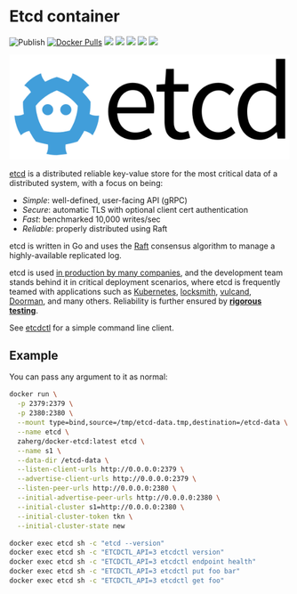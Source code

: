 # Etcd container

![Publish](https://github.com/linuxjuggler/docker-etcd/workflows/Publish/badge.svg?branch=master) [![Docker Pulls](https://img.shields.io/docker/pulls/zaherg/docker-etcd.svg)](https://hub.docker.com/r/zaherg/docker-etcd/) [![](https://images.microbadger.com/badges/image/zaherg/docker-etcd.svg)](https://microbadger.com/images/zaherg/docker-etcd "Get your own image badge on microbadger.com") [![](https://images.microbadger.com/badges/version/zaherg/docker-etcd.svg)](https://microbadger.com/images/zaherg/docker-etcd "Get your own version badge on microbadger.com") [![](https://images.microbadger.com/badges/commit/zaherg/docker-etcd.svg)](https://microbadger.com/images/zaherg/docker-etcd "Get your own commit badge on microbadger.com")  [![](https://img.shields.io/github/last-commit/zaherg/docker-etcd.svg)](https://github.com/zaherg/docker-etcd)  [![](https://img.shields.io/badge/sponsor-using%20BTC%20lightning%20network-blue.svg)](https://tippin.me/@zaherg)


![etcd Logo](https://raw.githubusercontent.com/linuxjuggler/docker-etcd/master/images/etcd-horizontal-color.svg?sanitize=true)

[etcd](https://github.com/etcd-io/etcd) is a distributed reliable key-value store for the most critical data of a distributed system, with a focus on being:

* *Simple*: well-defined, user-facing API (gRPC)
* *Secure*: automatic TLS with optional client cert authentication
* *Fast*: benchmarked 10,000 writes/sec
* *Reliable*: properly distributed using Raft

etcd is written in Go and uses the [Raft][raft] consensus algorithm to manage a highly-available replicated log.

etcd is used [in production by many companies](https://github.com/etcd-io/etcd/blob/master/Documentation/production-users.md), and the development team stands behind it in critical deployment scenarios, where etcd is frequently teamed with applications such as [Kubernetes][k8s], [locksmith][locksmith], [vulcand][vulcand], [Doorman][doorman], and many others. Reliability is further ensured by [**rigorous testing**](https://github.com/etcd-io/etcd/tree/master/functional).

See [etcdctl][etcdctl] for a simple command line client.

[raft]: https://raft.github.io/
[k8s]: http://kubernetes.io/
[doorman]: https://github.com/youtube/doorman
[locksmith]: https://github.com/coreos/locksmith
[vulcand]: https://github.com/vulcand/vulcand
[etcdctl]: https://github.com/etcd-io/etcd/tree/master/etcdctl

## Example

You can pass any argument to it as normal:

```sh
docker run \
  -p 2379:2379 \
  -p 2380:2380 \
  --mount type=bind,source=/tmp/etcd-data.tmp,destination=/etcd-data \
  --name etcd \
  zaherg/docker-etcd:latest etcd \
  --name s1 \
  --data-dir /etcd-data \
  --listen-client-urls http://0.0.0.0:2379 \
  --advertise-client-urls http://0.0.0.0:2379 \
  --listen-peer-urls http://0.0.0.0:2380 \
  --initial-advertise-peer-urls http://0.0.0.0:2380 \
  --initial-cluster s1=http://0.0.0.0:2380 \
  --initial-cluster-token tkn \
  --initial-cluster-state new
```

```sh
docker exec etcd sh -c "etcd --version"
docker exec etcd sh -c "ETCDCTL_API=3 etcdctl version"
docker exec etcd sh -c "ETCDCTL_API=3 etcdctl endpoint health"
docker exec etcd sh -c "ETCDCTL_API=3 etcdctl put foo bar"
docker exec etcd sh -c "ETCDCTL_API=3 etcdctl get foo"
```
